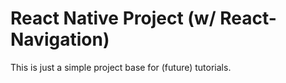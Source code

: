 # React Native Project (w/ React-Navigation)

This is just a simple project base for (future) tutorials.